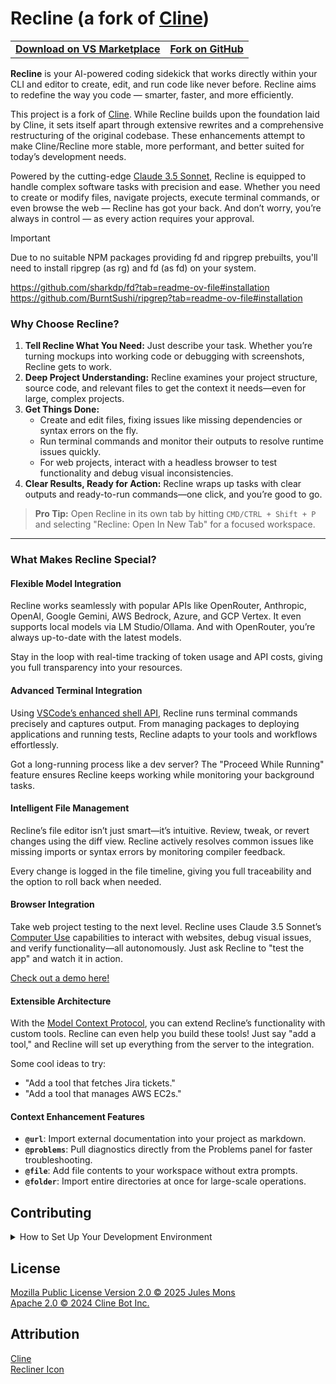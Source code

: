 # Recline (a fork of [Cline](https://github.com/cline/cline))

<div align="center">
<table>
<tbody>
<td align="center">
<a href="https://marketplace.visualstudio.com/items?itemName=julesmons.recline" target="_blank"><strong>Download on VS Marketplace</strong></a>
</td>
<td align="center">
<a href="https://github.com/julesmons/recline" target="_blank"><strong>Fork on GitHub</strong></a>
</td>
</tbody>
</table>
</div>

**Recline** is your AI-powered coding sidekick that works directly within your CLI and editor to create, edit, and run code like never before.
Recline aims to redefine the way you code — smarter, faster, and more efficiently.

This project is a fork of [Cline](https://github.com/cline/cline). While Recline builds upon the foundation laid by Cline, it sets itself apart through extensive rewrites and a comprehensive restructuring of the original codebase.
These enhancements attempt to make Cline/Recline more stable, more performant, and better suited for today’s development needs.

Powered by the cutting-edge [Claude 3.5 Sonnet](https://www-cdn.anthropic.com/fed9cc193a14b84131812372d8d5857f8f304c52/Model_Card_Claude_3_Addendum.pdf), Recline is equipped to handle complex software tasks with precision and ease.
Whether you need to create or modify files, navigate projects, execute terminal commands, or even browse the web — Recline has got your back. And don’t worry, you’re always in control — as every action requires your approval.

> [!IMPORTANT]  
> Due to no suitable NPM packages providing fd and ripgrep prebuilts, you'll need to install ripgrep (as rg) and fd (as fd) on your system.
> 
> https://github.com/sharkdp/fd?tab=readme-ov-file#installation 
> https://github.com/BurntSushi/ripgrep?tab=readme-ov-file#installation 

### Why Choose Recline?

1. **Tell Recline What You Need:** Just describe your task. Whether you’re turning mockups into working code or debugging with screenshots, Recline gets to work.
2. **Deep Project Understanding:** Recline examines your project structure, source code, and relevant files to get the context it needs—even for large, complex projects.
3. **Get Things Done:**
    - Create and edit files, fixing issues like missing dependencies or syntax errors on the fly.
    - Run terminal commands and monitor their outputs to resolve runtime issues quickly.
    - For web projects, interact with a headless browser to test functionality and debug visual inconsistencies.
4. **Clear Results, Ready for Action:** Recline wraps up tasks with clear outputs and ready-to-run commands—one click, and you’re good to go.

> **Pro Tip:** Open Recline in its own tab by hitting `CMD/CTRL + Shift + P` and selecting "Recline: Open In New Tab" for a focused workspace.

---

### What Makes Recline Special?

#### Flexible Model Integration
Recline works seamlessly with popular APIs like OpenRouter, Anthropic, OpenAI, Google Gemini, AWS Bedrock, Azure, and GCP Vertex. It even supports local models via LM Studio/Ollama. And with OpenRouter, you’re always up-to-date with the latest models.

Stay in the loop with real-time tracking of token usage and API costs, giving you full transparency into your resources.

#### Advanced Terminal Integration
Using [VSCode’s enhanced shell API](https://code.visualstudio.com/updates/v1_93#_terminal-shell-integration-api), Recline runs terminal commands precisely and captures output. From managing packages to deploying applications and running tests, Recline adapts to your tools and workflows effortlessly.

Got a long-running process like a dev server? The "Proceed While Running" feature ensures Recline keeps working while monitoring your background tasks.

#### Intelligent File Management
Recline’s file editor isn’t just smart—it’s intuitive. Review, tweak, or revert changes using the diff view. Recline actively resolves common issues like missing imports or syntax errors by monitoring compiler feedback.

Every change is logged in the file timeline, giving you full traceability and the option to roll back when needed.

#### Browser Integration
Take web project testing to the next level. Recline uses Claude 3.5 Sonnet’s [Computer Use](https://www.anthropic.com/news/3-5-models-and-computer-use) capabilities to interact with websites, debug visual issues, and verify functionality—all autonomously. Just ask Recline to "test the app" and watch it in action.

[Check out a demo here!](https://x.com/sdrzn/status/1850880547825823989)

#### Extensible Architecture
With the [Model Context Protocol](https://github.com/modelcontextprotocol), you can extend Recline’s functionality with custom tools. Recline can even help you build these tools! Just say "add a tool," and Recline will set up everything from the server to the integration.

Some cool ideas to try:
- "Add a tool that fetches Jira tickets."
- "Add a tool that manages AWS EC2s."

#### Context Enhancement Features
- **`@url`**: Import external documentation into your project as markdown.
- **`@problems`**: Pull diagnostics directly from the Problems panel for faster troubleshooting.
- **`@file`**: Add file contents to your workspace without extra prompts.
- **`@folder`**: Import entire directories at once for large-scale operations.

## Contributing

<details>
<summary>How to Set Up Your Development Environment</summary>

1. Clone the repository:
    ```bash
    git clone https://github.com/julesmons/recline.git
    ```
2. Open the project in VSCode:
    ```bash
    code recline
    ```
3. Install dependencies for both the extension and the webview GUI:
    ```bash
    pnpm install
    ```
4. Start a development instance:
    - Press `F5` or go to `Run -> Start Debugging` to launch a new VSCode window with Recline loaded.

</details>

## License

[Mozilla Public License Version 2.0 © 2025 Jules Mons](./LICENSE.md)  
[Apache 2.0 © 2024 Cline Bot Inc.](./CLINE.LICENSE.md)

## Attribution

[Cline](https://cline.bot)  
[Recliner Icon](https://thenounproject.com/creator/iconpai19/)
